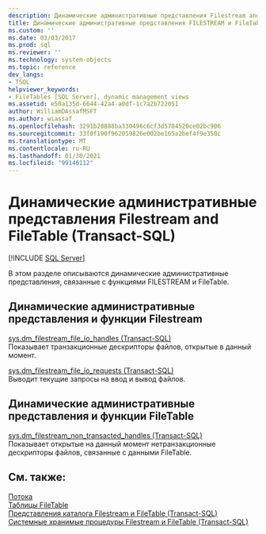 ```yaml
---
description: Динамические административные представления Filestream and FileTable (Transact-SQL)
title: Динамические административные представления FILESTREAM и FileTable (Transact-SQL) | Документация Майкрософт
ms.custom: ''
ms.date: 03/03/2017
ms.prod: sql
ms.reviewer: ''
ms.technology: system-objects
ms.topic: reference
dev_langs:
- TSQL
helpviewer_keywords:
- FileTables [SQL Server], dynamic management views
ms.assetid: e50a135d-6644-42a4-a0df-1c7a2b722051
author: WilliamDAssafMSFT
ms.author: wiassaf
ms.openlocfilehash: 3291b20888ba330496c6cf3d5784520ce02bc906
ms.sourcegitcommit: 33f0f190f962059826e002be165a2bef4f9e350c
ms.translationtype: MT
ms.contentlocale: ru-RU
ms.lasthandoff: 01/30/2021
ms.locfileid: "99146112"
---
```

# <a name="filestream-and-filetable-dynamic-management-views-transact-sql"></a>Динамические административные представления Filestream and FileTable (Transact-SQL)
[!INCLUDE [SQL Server](../../includes/applies-to-version/sqlserver.md)]

  В этом разделе описываются динамические административные представления, связанные с функциями FILESTREAM и FileTable.  
  
## <a name="filestream-dynamic-management-views-and-functions"></a>Динамические административные представления и функции Filestream  
 [sys.dm_filestream_file_io_handles (Transact-SQL)](../../relational-databases/system-dynamic-management-views/sys-dm-filestream-file-io-handles-transact-sql.md)  
 Показывает транзакционные дескрипторы файлов, открытые в данный момент.  
  
 [sys.dm_filestream_file_io_requests (Transact-SQL)](../../relational-databases/system-dynamic-management-views/sys-dm-filestream-file-io-requests-transact-sql.md)  
 Выводит текущие запросы на ввод и вывод файлов.  
  
## <a name="filetable-dynamic-management-views-and-functions"></a>Динамические административные представления и функции FileTable  
 [sys.dm_filestream_non_transacted_handles (Transact-SQL)](../../relational-databases/system-dynamic-management-views/sys-dm-filestream-non-transacted-handles-transact-sql.md)  
 Показывает открытые на данный момент нетранзакционные дескрипторы файлов, связанные с данными FileTable.  

## <a name="see-also"></a>См. также:
[Потока](../../relational-databases/blob/filestream-sql-server.md)
<br>[Таблицы FileTable](../../relational-databases/blob/filetables-sql-server.md)
<br>[Представления каталога Filestream и FileTable (Transact-SQL)](../system-catalog-views/filestream-and-filetable-catalog-views-transact-sql.md)
<br>[Системные хранимые процедуры Filestream и FileTable (Transact-SQL)](../system-stored-procedures/filestream-and-filetable-system-stored-procedures.md)
  
